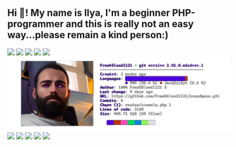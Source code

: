 <h2 align="left">Hi 👋! My name is Ilya, I'm a beginner PHP-programmer and this is really not an easy way...please remain a kind person:)</h2>
<a href="https://imgbb.com/"><img src="https://i.ibb.co/zPWPYys/cosmos.gif" width="150"></a>
<a href="https://imgbb.com/"><img src="https://i.ibb.co/zPWPYys/cosmos.gif" width="150"></a>
<a href="https://imgbb.com/"><img src="https://i.ibb.co/zPWPYys/cosmos.gif" width="150"></a>
<a href="https://imgbb.com/"><img src="https://i.ibb.co/zPWPYys/cosmos.gif" width="150"></a>
<a href="https://imgbb.com/"><img src="https://i.ibb.co/zPWPYys/cosmos.gif" width="150"></a>
<a href="https://ibb.co/VjwBfwR"><img src=".github/workflows/it`sme.png" alt="wow" border="0"></a>
<a href="https://imgbb.com/"><img src="https://i.ibb.co/zPWPYys/cosmos.gif" width="150"></a>
<a href="https://imgbb.com/"><img src="https://i.ibb.co/zPWPYys/cosmos.gif" width="150"></a>
<a href="https://imgbb.com/"><img src="https://i.ibb.co/zPWPYys/cosmos.gif" width="150"></a>
<a href="https://imgbb.com/"><img src="https://i.ibb.co/zPWPYys/cosmos.gif" width="150"></a>
<a href="https://imgbb.com/"><img src="https://i.ibb.co/zPWPYys/cosmos.gif" width="150"></a>
